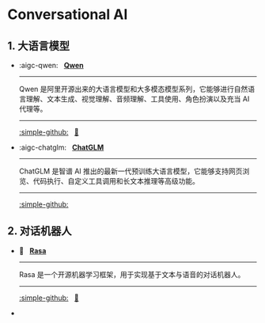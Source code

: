# Conversational AI

## 1. 大语言模型

<div class="grid cards" markdown>

- :aigc-qwen: &nbsp; __[Qwen][qwen]__

    ---
    Qwen 是阿里开源出来的大语言模型和大多模态模型系列，它能够进行自然语言理解、文本生成、视觉理解、音频理解、工具使用、角色扮演以及充当 AI 代理等。

    ---
    [:simple-github:](https://github.com/mkdocs/mkdocs) &nbsp;
    [:bookmark:](https://www.mkdocs.org/)

- :aigc-chatglm: &nbsp; __[ChatGLM][chatglm]__

    ---
    ChatGLM 是智谱 AI 推出的最新一代预训练大语言模型，它能够支持网页浏览、代码执行、自定义工具调用和长文本推理等高级功能。


    ---
    [:simple-github:](https://github.com/THUDM/GLM-4) &nbsp;

</div>

[qwen]: https://www.zerooai.cn/docs_qwen
[chatglm]: https://www.zerooai.cn/docs_chatglm

## 2. 对话机器人

<div class="grid cards" markdown>

- :robot: &nbsp; __[Rasa][rasa]__

    ---
    Rasa 是一个开源机器学习框架，用于实现基于文本与语音的对话机器人。

    ---
    [:simple-github:](https://github.com/RasaHQ/rasa) &nbsp;
    [:bookmark:](https://rasa.com/docs)

- &nbsp;

</div>

[rasa]: https://www.zerooai.cn/docs_rasa

